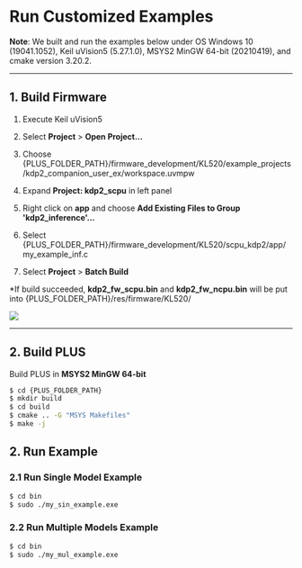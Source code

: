 # Run Customized Examples

**Note**: We built and run the examples below under OS Windows 10 (19041.1052), Keil uVision5 (5.27.1.0), MSYS2 MinGW 64-bit (20210419), and cmake version 3.20.2.

---

## 1. Build Firmware

1. Execute Keil uVision5

2. Select **Project** > **Open Project...**

3. Choose {PLUS_FOLDER_PATH}/firmware_development/KL520/example_projects/kdp2_companion_user_ex/workspace.uvmpw

4. Expand **Project: kdp2_scpu** in left panel

5. Right click on **app** and choose **Add Existing Files to Group 'kdp2_inference'...**

6. Select {PLUS_FOLDER_PATH}/firmware_development/KL520/scpu_kdp2/app/my_example_inf.c

7. Select **Project** > **Batch Build**

*If build succeeded, **kdp2_fw_scpu.bin** and **kdp2_fw_ncpu.bin** will be put into {PLUS_FOLDER_PATH}/res/firmware/KL520/

![](../imgs/keil_build_firmware.png)

---

## 2. Build PLUS

Build PLUS in **MSYS2 MinGW 64-bit**

```bash
$ cd {PLUS_FOLDER_PATH}
$ mkdir build
$ cd build
$ cmake .. -G "MSYS Makefiles"
$ make -j
```

## 2. Run Example

### 2.1 Run Single Model Example

```bash
$ cd bin
$ sudo ./my_sin_example.exe
```

### 2.2 Run Multiple Models Example

```bash
$ cd bin
$ sudo ./my_mul_example.exe
```
